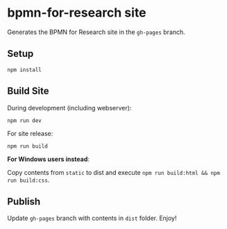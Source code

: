 # bpmn-for-research site

Generates the BPMN for Research site in the `gh-pages` branch.


## Setup

```
npm install
```


## Build Site


During development (including webserver):

```
npm run dev
```


For site release:

```
npm run build
```

__For Windows users instead__:

Copy contents from `static` to dist and execute `npm run build:html && npm run build:css`.


## Publish

Update `gh-pages` branch with contents in `dist` folder. Enjoy!